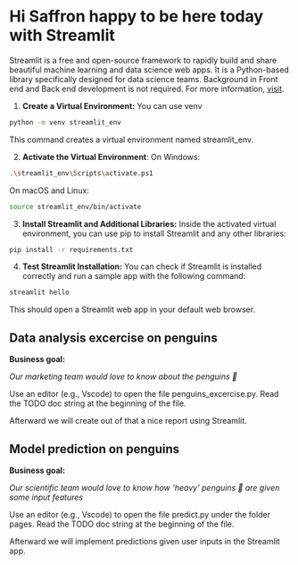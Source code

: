 # Hi Saffron happy to be here today with Streamlit
Streamlit is a free and open-source framework to rapidly build and share beautiful machine learning and data science web apps.
It is a Python-based library specifically designed for data science teams. 
Background in Front end and Back end development is not required.
For more information, [visit](https://docs.streamlit.io).
1. **Create a Virtual Environment:**
You can use venv

```bash
python -m venv streamlit_env
```
This command creates a virtual environment named streamlit_env.

2. **Activate the Virtual Environment**:
On Windows:

```bash
.\streamlit_env\Scripts\activate.ps1
```
On macOS and Linux:

```bash
source streamlit_env/bin/activate
```

3. **Install Streamlit and Additional Libraries:**
Inside the activated virtual environment, you can use pip to install Streamlit and any other libraries:

```bash
pip install -r requirements.txt
```

4. **Test Streamlit Installation:**
You can check if Streamlit is installed correctly and run a sample app with the following command:
```bash
streamlit hello
```
This should open a Streamlit web app in your default web browser.


## Data analysis excercise on penguins
**Business goal:**

*Our marketing team would love to know about the penguins 🐧*

Use an editor (e.g., Vscode) to open the file penguins_excercise.py. Read the TODO doc string at the beginning of the file. 

Afterward we will create out of that a nice report using Streamlit.

## Model prediction on penguins
**Business goal:**

*Our scientific team would love to know how 'heavy' penguins 🐧 are given some input features*

Use an editor (e.g., Vscode) to open the file predict.py under the folder pages. Read the TODO doc string at the beginning of the file. 

Afterward we will implement predictions given user inputs in the Streamlit app.
